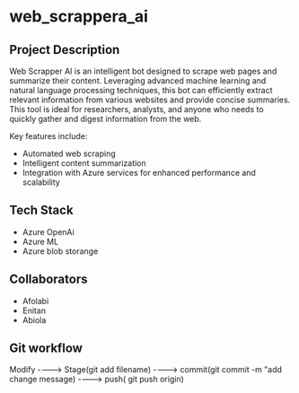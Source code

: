 # web_scrappera_ai

## Project Description
Web Scrapper AI is an intelligent bot designed to scrape web pages and summarize their content. Leveraging advanced machine learning and natural language processing techniques, this bot can efficiently extract relevant information from various websites and provide concise summaries. This tool is ideal for researchers, analysts, and anyone who needs to quickly gather and digest information from the web.

Key features include:
- Automated web scraping
- Intelligent content summarization
- Integration with Azure services for enhanced performance and scalability

## Tech Stack
* Azure OpenAi
* Azure ML
* Azure blob storange

## Collaborators
* Afolabi
* Enitan
* Abiola

## Git workflow
Modify ----> Stage(git add filename) ----> commit(git commit -m "add change message) ----> push( git push origin)
